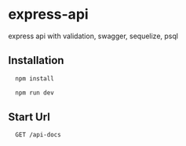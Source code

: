 
# express-api

express api with validation, swagger, sequelize, psql

## Installation

```bash
  npm install
```
```bash
  npm run dev
```


## Start Url

```http
  GET /api-docs
```

